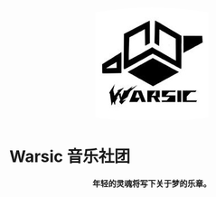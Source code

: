 <div align=center style="border-radius: 50%; overflow: hidden;"><img src="/assets/emblem.jpg" /></div>

# Warsic 音乐社团
<div align=center><p><strong>年轻的灵魂将写下关于梦的乐章。</strong></p></div>  
